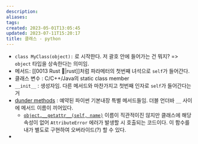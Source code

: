 ```yaml
---
description:
aliases: 
tags: 
created: 2023-05-01T13:05:45
updated: 2023-07-11T15:20:17
title: 클래스 - python
---
```

- `class MyClass(object):` 로 시작한다. 저 괄호 안에 들어가는 건 뭐지? => `object` 타입을 상속한다는 의미임.
- 메서드: [[0013 Rust 🦀|rust]]처럼 파라메터의 첫번째 녀석으로 `self`가 들어간다.
- 클래스 변수 : C/C++/Java의 static class member
- `__init__` : 생성자임. 다른 메서드와 마찬가지고 첫번째 인자로 `self`가 들어간다는거
- [dunder methods](https://docs.python.org/3/reference/datamodel.html#index-34) : 예약된 파이썬 기본내장 특별 메서드들임. 더블 언더바 `__` 사이에 메서드 이름이 끼어있다.
	- [`object.__getattr__(self, name)`](https://docs.python.org/3/reference/datamodel.html#object.__getattr__) 이름이 직관적이진 않지만 클래스에 해당 속성이 없어 `AttributeError` 에러가 발생할 시 호출되는 코드이다. 이 함수를 내가 별도로 구현하여 오버라이드(?) 할 수 있다.
- 
